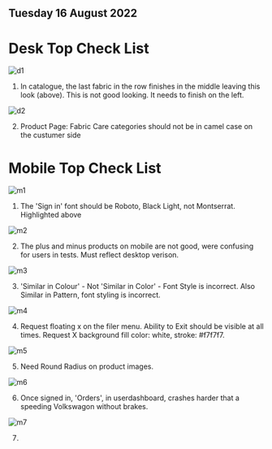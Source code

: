 ## Tuesday 16 August 2022

# Desk Top Check List

![d1](https://res.cloudinary.com/ckellytv/image/upload/v1660670034/A1_mxfqh5.png)

1. In catalogue, the last fabric in the row finishes in the middle leaving this look (above). This is not good looking. It needs to finish on the left. 

![d2](https://res.cloudinary.com/ckellytv/image/upload/v1660726196/Screenshot_2022-08-17_at_10.49.37_lbuhvj.png)

2. Product Page: Fabric Care categories should not be in camel case on the custumer side

# Mobile Top Check List

![m1](https://res.cloudinary.com/chriskelly-it/image/upload/v1660727247/robotolight_kr8uvb.jpg)

1. The 'Sign in' font should be Roboto, Black Light, not Montserrat. Highlighted above

![m2](https://res.cloudinary.com/ckellytv/image/upload/v1660727001/Artboard_1_guvhyx.jpg)

2. The plus and minus products on mobile are not good, were confusing for users in tests. Must reflect desktop verison. 

![m3](https://res.cloudinary.com/chriskelly-it/image/upload/v1660732878/similarincolor_zfi6r8.jpg)

3. 'Similar in Colour' - Not 'Similar in Color' - Font Style is incorrect. Also Similar in Pattern, font styling is incorrect. 

![m4](https://res.cloudinary.com/chriskelly-it/image/upload/v1660732169/optimum_ihifrq.jpg)

4. Request floating x on the filer menu. Ability to Exit should be visible at all times.  Request X background fill color: white, stroke: #f7f7f7. 

![m5](https://res.cloudinary.com/chriskelly-it/image/upload/v1660732586/radius_epclli.jpg)

5. Need Round Radius on product images. 

![m6](https://res.cloudinary.com/chriskelly-it/image/upload/v1660733048/IMG_0317_idsiix.png)

6. Once signed in, 'Orders', in userdashboard, crashes harder that a speeding Volkswagon without brakes.

![m7]()

7. 
